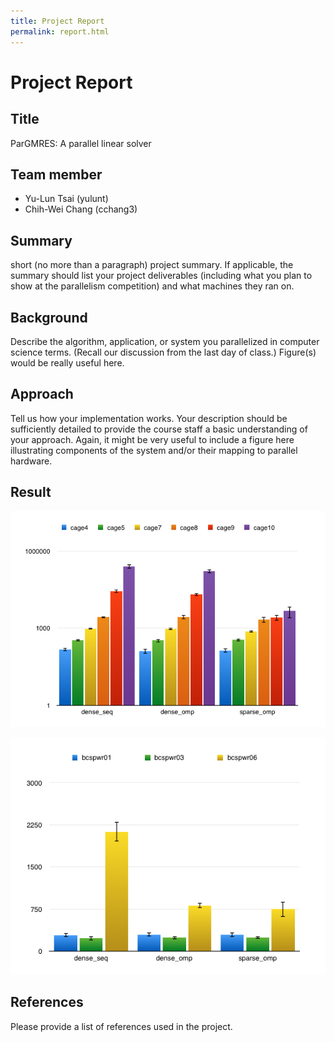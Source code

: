 ```yaml
---
title: Project Report
permalink: report.html
---
```



Project Report
======================

## Title

ParGMRES: A parallel linear solver

## Team member

- Yu-Lun Tsai (yulunt)
- Chih-Wei Chang (cchang3)

## Summary

short (no more than a paragraph) project summary. If applicable, the summary 
should list your project deliverables (including what you plan to show at the 
parallelism competition) and what machines they ran on.

## Background

Describe the algorithm, application, or system you parallelized in computer 
science terms. (Recall our discussion from the last day of class.) Figure(s) 
would be really useful here.

## Approach

Tell us how your implementation works. Your description should be sufficiently 
detailed to provide the course staff a basic understanding of your approach. 
Again, it might be very useful to include a figure here illustrating components 
of the system and/or their mapping to parallel hardware.

## Result

![CPU_CAGE](imgs/cpu_cage.png) 

![CPU_CAGE](imgs/cpu_bcspwr.png) 

## References

Please provide a list of references used in the project.

